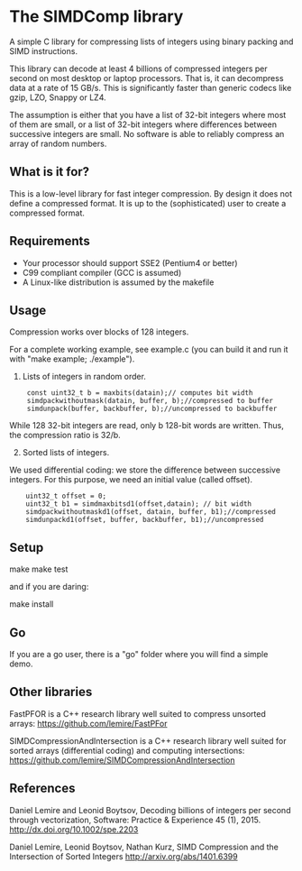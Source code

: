 The SIMDComp library 
====================

A simple C library for compressing lists of integers using binary packing and SIMD instructions.

This library can decode at least 4 billions of compressed integers per second on most
desktop or laptop processors. That is, it can decompress data at a rate of 15 GB/s.
This is significantly faster than generic codecs like gzip, LZO, Snappy or LZ4.

The assumption is either that you have a list of 32-bit integers where most of them are small, or a list of 32-bit integers where differences between successive integers are small. No software is able to reliably compress an array of random numbers.

What is it for?
-------------

This is a low-level library for fast integer compression. By design it does not define a compressed
format. It is up to the (sophisticated) user to create a compressed format.

Requirements
-------------

- Your processor should support SSE2 (Pentium4 or better)
- C99 compliant compiler (GCC is assumed)
- A Linux-like distribution is assumed by the makefile

Usage
-------

Compression works over blocks of 128 integers.

For a complete working example, see example.c (you can build it and
run it with "make example; ./example").



1) Lists of integers in random order.

        const uint32_t b = maxbits(datain);// computes bit width
        simdpackwithoutmask(datain, buffer, b);//compressed to buffer
        simdunpack(buffer, backbuffer, b);//uncompressed to backbuffer

While 128 32-bit integers are read, only b 128-bit words are written. Thus, the compression ratio is 32/b.

2) Sorted lists of integers.

We used differential coding: we store the difference between successive integers. For this purpose, we need an initial value (called offset).
            
        uint32_t offset = 0; 
        uint32_t b1 = simdmaxbitsd1(offset,datain); // bit width
        simdpackwithoutmaskd1(offset, datain, buffer, b1);//compressed
        simdunpackd1(offset, buffer, backbuffer, b1);//uncompressed

Setup
---------


make
make test

and if you are daring:

make install 

Go
--------

If you are a go user, there is a "go" folder where you will find a simple demo.

Other libraries
----------------

FastPFOR is a C++ research library well suited to compress unsorted arrays:
https://github.com/lemire/FastPFor

SIMDCompressionAndIntersection is a C++ research library well suited for sorted arrays (differential coding)
and computing intersections:
https://github.com/lemire/SIMDCompressionAndIntersection

References
------------

Daniel Lemire and Leonid Boytsov, Decoding billions of integers per second through vectorization, 
Software: Practice & Experience 45 (1), 2015. 
http://dx.doi.org/10.1002/spe.2203

Daniel Lemire, Leonid Boytsov, Nathan Kurz, SIMD Compression and the
Intersection of Sorted Integers
http://arxiv.org/abs/1401.6399

